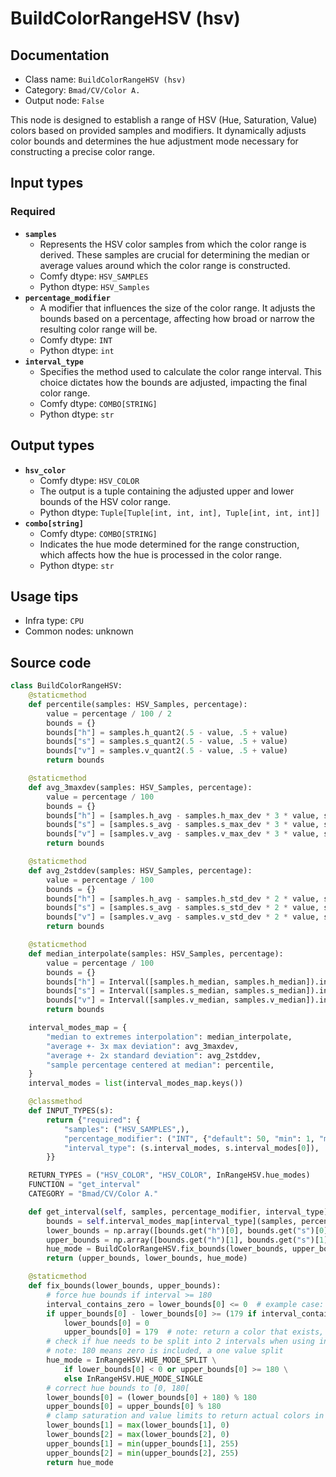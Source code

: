 # BuildColorRangeHSV (hsv)
## Documentation
- Class name: `BuildColorRangeHSV (hsv)`
- Category: `Bmad/CV/Color A.`
- Output node: `False`

This node is designed to establish a range of HSV (Hue, Saturation, Value) colors based on provided samples and modifiers. It dynamically adjusts color bounds and determines the hue adjustment mode necessary for constructing a precise color range.
## Input types
### Required
- **`samples`**
    - Represents the HSV color samples from which the color range is derived. These samples are crucial for determining the median or average values around which the color range is constructed.
    - Comfy dtype: `HSV_SAMPLES`
    - Python dtype: `HSV_Samples`
- **`percentage_modifier`**
    - A modifier that influences the size of the color range. It adjusts the bounds based on a percentage, affecting how broad or narrow the resulting color range will be.
    - Comfy dtype: `INT`
    - Python dtype: `int`
- **`interval_type`**
    - Specifies the method used to calculate the color range interval. This choice dictates how the bounds are adjusted, impacting the final color range.
    - Comfy dtype: `COMBO[STRING]`
    - Python dtype: `str`
## Output types
- **`hsv_color`**
    - Comfy dtype: `HSV_COLOR`
    - The output is a tuple containing the adjusted upper and lower bounds of the HSV color range.
    - Python dtype: `Tuple[Tuple[int, int, int], Tuple[int, int, int]]`
- **`combo[string]`**
    - Comfy dtype: `COMBO[STRING]`
    - Indicates the hue mode determined for the range construction, which affects how the hue is processed in the color range.
    - Python dtype: `str`
## Usage tips
- Infra type: `CPU`
- Common nodes: unknown


## Source code
```python
class BuildColorRangeHSV:
    @staticmethod
    def percentile(samples: HSV_Samples, percentage):
        value = percentage / 100 / 2
        bounds = {}
        bounds["h"] = samples.h_quant2(.5 - value, .5 + value)
        bounds["s"] = samples.s_quant2(.5 - value, .5 + value)
        bounds["v"] = samples.v_quant2(.5 - value, .5 + value)
        return bounds

    @staticmethod
    def avg_3maxdev(samples: HSV_Samples, percentage):
        value = percentage / 100
        bounds = {}
        bounds["h"] = [samples.h_avg - samples.h_max_dev * 3 * value, samples.h_avg + samples.h_max_dev * 3 * value]
        bounds["s"] = [samples.s_avg - samples.s_max_dev * 3 * value, samples.s_avg + samples.s_max_dev * 3 * value]
        bounds["v"] = [samples.v_avg - samples.v_max_dev * 3 * value, samples.v_avg + samples.v_max_dev * 3 * value]
        return bounds

    @staticmethod
    def avg_2stddev(samples: HSV_Samples, percentage):
        value = percentage / 100
        bounds = {}
        bounds["h"] = [samples.h_avg - samples.h_std_dev * 2 * value, samples.h_avg + samples.h_std_dev * 2 * value]
        bounds["s"] = [samples.s_avg - samples.s_std_dev * 2 * value, samples.s_avg + samples.s_std_dev * 2 * value]
        bounds["v"] = [samples.v_avg - samples.v_std_dev * 2 * value, samples.v_avg + samples.v_std_dev * 2 * value]
        return bounds

    @staticmethod
    def median_interpolate(samples: HSV_Samples, percentage):
        value = percentage / 100
        bounds = {}
        bounds["h"] = Interval([samples.h_median, samples.h_median]).interpolate(value, [0, 179])
        bounds["s"] = Interval([samples.s_median, samples.s_median]).interpolate(value, [0, 255])
        bounds["v"] = Interval([samples.v_median, samples.v_median]).interpolate(value, [0, 255])
        return bounds

    interval_modes_map = {
        "median to extremes interpolation": median_interpolate,
        "average +- 3x max deviation": avg_3maxdev,
        "average +- 2x standard deviation": avg_2stddev,
        "sample percentage centered at median": percentile,
    }
    interval_modes = list(interval_modes_map.keys())

    @classmethod
    def INPUT_TYPES(s):
        return {"required": {
            "samples": ("HSV_SAMPLES",),
            "percentage_modifier": ("INT", {"default": 50, "min": 1, "max": 100}),
            "interval_type": (s.interval_modes, s.interval_modes[0]),
        }}

    RETURN_TYPES = ("HSV_COLOR", "HSV_COLOR", InRangeHSV.hue_modes)
    FUNCTION = "get_interval"
    CATEGORY = "Bmad/CV/Color A."

    def get_interval(self, samples, percentage_modifier, interval_type):
        bounds = self.interval_modes_map[interval_type](samples, percentage_modifier)
        lower_bounds = np.array([bounds.get("h")[0], bounds.get("s")[0], bounds.get("v")[0]]).round()
        upper_bounds = np.array([bounds.get("h")[1], bounds.get("s")[1], bounds.get("v")[1]]).round()
        hue_mode = BuildColorRangeHSV.fix_bounds(lower_bounds, upper_bounds)
        return (upper_bounds, lower_bounds, hue_mode)

    @staticmethod
    def fix_bounds(lower_bounds, upper_bounds):
        # force hue bounds if interval >= 180
        interval_contains_zero = lower_bounds[0] <= 0  # example case: [-2, 2] includes the zero, but diff = 4
        if upper_bounds[0] - lower_bounds[0] >= (179 if interval_contains_zero else 180):
            lower_bounds[0] = 0
            upper_bounds[0] = 179  # note: return a color that exists, thus 179
        # check if hue needs to be split into 2 intervals when using inRange
        # note: 180 means zero is included, a one value split
        hue_mode = InRangeHSV.HUE_MODE_SPLIT \
            if lower_bounds[0] < 0 or upper_bounds[0] >= 180 \
            else InRangeHSV.HUE_MODE_SINGLE
        # correct hue bounds to [0, 180[
        lower_bounds[0] = (lower_bounds[0] + 180) % 180
        upper_bounds[0] = upper_bounds[0] % 180
        # clamp saturation and value limits to return actual colors in the outputs
        lower_bounds[1] = max(lower_bounds[1], 0)
        lower_bounds[2] = max(lower_bounds[2], 0)
        upper_bounds[1] = min(upper_bounds[1], 255)
        upper_bounds[2] = min(upper_bounds[2], 255)
        return hue_mode

```
